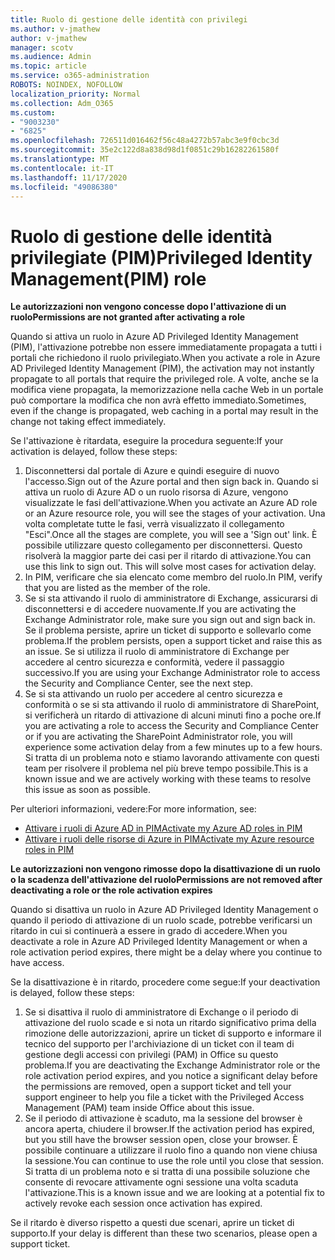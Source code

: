```yaml
---
title: Ruolo di gestione delle identità con privilegi
ms.author: v-jmathew
author: v-jmathew
manager: scotv
ms.audience: Admin
ms.topic: article
ms.service: o365-administration
ROBOTS: NOINDEX, NOFOLLOW
localization_priority: Normal
ms.collection: Adm_O365
ms.custom:
- "9003230"
- "6825"
ms.openlocfilehash: 726511d016462f56c48a4272b57abc3e9f0cbc3d
ms.sourcegitcommit: 35e2c122d8a838d98d1f0851c29b16282261580f
ms.translationtype: MT
ms.contentlocale: it-IT
ms.lasthandoff: 11/17/2020
ms.locfileid: "49086380"
---
```

# <a name="privileged-identity-managementpim-role"></a><span data-ttu-id="03b7c-102">Ruolo di gestione delle identità privilegiate (PIM)</span><span class="sxs-lookup"><span data-stu-id="03b7c-102">Privileged Identity Management(PIM) role</span></span>

<span data-ttu-id="03b7c-103">**Le autorizzazioni non vengono concesse dopo l'attivazione di un ruolo**</span><span class="sxs-lookup"><span data-stu-id="03b7c-103">**Permissions are not granted after activating a role**</span></span>

<span data-ttu-id="03b7c-104">Quando si attiva un ruolo in Azure AD Privileged Identity Management (PIM), l'attivazione potrebbe non essere immediatamente propagata a tutti i portali che richiedono il ruolo privilegiato.</span><span class="sxs-lookup"><span data-stu-id="03b7c-104">When you activate a role in Azure AD Privileged Identity Management (PIM), the activation may not instantly propagate to all portals that require the privileged role.</span></span> <span data-ttu-id="03b7c-105">A volte, anche se la modifica viene propagata, la memorizzazione nella cache Web in un portale può comportare la modifica che non avrà effetto immediato.</span><span class="sxs-lookup"><span data-stu-id="03b7c-105">Sometimes, even if the change is propagated, web caching in a portal may result in the change not taking effect immediately.</span></span>

<span data-ttu-id="03b7c-106">Se l'attivazione è ritardata, eseguire la procedura seguente:</span><span class="sxs-lookup"><span data-stu-id="03b7c-106">If your activation is delayed, follow these steps:</span></span>

1. <span data-ttu-id="03b7c-107">Disconnettersi dal portale di Azure e quindi eseguire di nuovo l'accesso.</span><span class="sxs-lookup"><span data-stu-id="03b7c-107">Sign out of the Azure portal and then sign back in.</span></span> <span data-ttu-id="03b7c-108">Quando si attiva un ruolo di Azure AD o un ruolo risorsa di Azure, vengono visualizzate le fasi dell'attivazione.</span><span class="sxs-lookup"><span data-stu-id="03b7c-108">When you activate an Azure AD role or an Azure resource role, you will see the stages of your activation.</span></span> <span data-ttu-id="03b7c-109">Una volta completate tutte le fasi, verrà visualizzato il collegamento "Esci".</span><span class="sxs-lookup"><span data-stu-id="03b7c-109">Once all the stages are complete, you will see a 'Sign out' link.</span></span> <span data-ttu-id="03b7c-110">È possibile utilizzare questo collegamento per disconnettersi. Questo risolverà la maggior parte dei casi per il ritardo di attivazione.</span><span class="sxs-lookup"><span data-stu-id="03b7c-110">You can use this link to sign out. This will solve most cases for activation delay.</span></span>
2. <span data-ttu-id="03b7c-111">In PIM, verificare che sia elencato come membro del ruolo.</span><span class="sxs-lookup"><span data-stu-id="03b7c-111">In PIM, verify that you are listed as the member of the role.</span></span>
3. <span data-ttu-id="03b7c-112">Se si sta attivando il ruolo di amministratore di Exchange, assicurarsi di disconnettersi e di accedere nuovamente.</span><span class="sxs-lookup"><span data-stu-id="03b7c-112">If you are activating the Exchange Administrator role, make sure you sign out and sign back in.</span></span> <span data-ttu-id="03b7c-113">Se il problema persiste, aprire un ticket di supporto e sollevarlo come problema.</span><span class="sxs-lookup"><span data-stu-id="03b7c-113">If the problem persists, open a support ticket and raise this as an issue.</span></span> <span data-ttu-id="03b7c-114">Se si utilizza il ruolo di amministratore di Exchange per accedere al centro sicurezza e conformità, vedere il passaggio successivo.</span><span class="sxs-lookup"><span data-stu-id="03b7c-114">If you are using your Exchange Administrator role to access the Security and Compliance Center, see the next step.</span></span>
4. <span data-ttu-id="03b7c-115">Se si sta attivando un ruolo per accedere al centro sicurezza e conformità o se si sta attivando il ruolo di amministratore di SharePoint, si verificherà un ritardo di attivazione di alcuni minuti fino a poche ore.</span><span class="sxs-lookup"><span data-stu-id="03b7c-115">If you are activating a role to access the Security and Compliance Center or if you are activating the SharePoint Administrator role, you will experience some activation delay from a few minutes up to a few hours.</span></span> <span data-ttu-id="03b7c-116">Si tratta di un problema noto e stiamo lavorando attivamente con questi team per risolvere il problema nel più breve tempo possibile.</span><span class="sxs-lookup"><span data-stu-id="03b7c-116">This is a known issue and we are actively working with these teams to resolve this issue as soon as possible.</span></span>

<span data-ttu-id="03b7c-117">Per ulteriori informazioni, vedere:</span><span class="sxs-lookup"><span data-stu-id="03b7c-117">For more information, see:</span></span>

- [<span data-ttu-id="03b7c-118">Attivare i ruoli di Azure AD in PIM</span><span class="sxs-lookup"><span data-stu-id="03b7c-118">Activate my Azure AD roles in PIM</span></span>](https://docs.microsoft.com/azure/active-directory/privileged-identity-management/pim-how-to-activate-role?WT.mc_id=Portal-Microsoft_Azure_Support "https://docs.microsoft.com/azure/active-directory/privileged-identity-management/pim-how-to-activate-role?wt.mc_id=portal-microsoft_azure_support")
- [<span data-ttu-id="03b7c-119">Attivare i ruoli delle risorse di Azure in PIM</span><span class="sxs-lookup"><span data-stu-id="03b7c-119">Activate my Azure resource roles in PIM</span></span>](https://docs.microsoft.com/azure/active-directory/privileged-identity-management/pim-resource-roles-activate-your-roles?WT.mc_id=Portal-Microsoft_Azure_Support "https://docs.microsoft.com/azure/active-directory/privileged-identity-management/pim-resource-roles-activate-your-roles?wt.mc_id=portal-microsoft_azure_support")

<span data-ttu-id="03b7c-120">**Le autorizzazioni non vengono rimosse dopo la disattivazione di un ruolo o la scadenza dell'attivazione del ruolo**</span><span class="sxs-lookup"><span data-stu-id="03b7c-120">**Permissions are not removed after deactivating a role or the role activation expires**</span></span>

<span data-ttu-id="03b7c-121">Quando si disattiva un ruolo in Azure AD Privileged Identity Management o quando il periodo di attivazione di un ruolo scade, potrebbe verificarsi un ritardo in cui si continuerà a essere in grado di accedere.</span><span class="sxs-lookup"><span data-stu-id="03b7c-121">When you deactivate a role in Azure AD Privileged Identity Management or when a role activation period expires, there might be a delay where you continue to have access.</span></span>

<span data-ttu-id="03b7c-122">Se la disattivazione è in ritardo, procedere come segue:</span><span class="sxs-lookup"><span data-stu-id="03b7c-122">If your deactivation is delayed, follow these steps:</span></span>

1. <span data-ttu-id="03b7c-123">Se si disattiva il ruolo di amministratore di Exchange o il periodo di attivazione del ruolo scade e si nota un ritardo significativo prima della rimozione delle autorizzazioni, aprire un ticket di supporto e informare il tecnico del supporto per l'archiviazione di un ticket con il team di gestione degli accessi con privilegi (PAM) in Office su questo problema.</span><span class="sxs-lookup"><span data-stu-id="03b7c-123">If you are deactivating the Exchange Administrator role or the role activation period expires, and you notice a significant delay before the permissions are removed, open a support ticket and tell your support engineer to help you file a ticket with the Privileged Access Management (PAM) team inside Office about this issue.</span></span>
2. <span data-ttu-id="03b7c-124">Se il periodo di attivazione è scaduto, ma la sessione del browser è ancora aperta, chiudere il browser.</span><span class="sxs-lookup"><span data-stu-id="03b7c-124">If the activation period has expired, but you still have the browser session open, close your browser.</span></span> <span data-ttu-id="03b7c-125">È possibile continuare a utilizzare il ruolo fino a quando non viene chiusa la sessione.</span><span class="sxs-lookup"><span data-stu-id="03b7c-125">You can continue to use the role until you close that session.</span></span> <span data-ttu-id="03b7c-126">Si tratta di un problema noto e si tratta di una possibile soluzione che consente di revocare attivamente ogni sessione una volta scaduta l'attivazione.</span><span class="sxs-lookup"><span data-stu-id="03b7c-126">This is a known issue and we are looking at a potential fix to actively revoke each session once activation has expired.</span></span>

<span data-ttu-id="03b7c-127">Se il ritardo è diverso rispetto a questi due scenari, aprire un ticket di supporto.</span><span class="sxs-lookup"><span data-stu-id="03b7c-127">If your delay is different than these two scenarios, please open a support ticket.</span></span>
